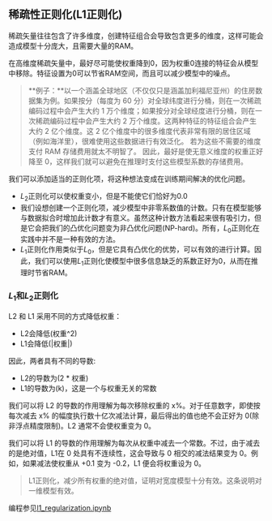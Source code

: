 ## 稀疏性正则化(L1正则化) 

稀疏矢量往往包含了许多维度，创建特征组合会导致包含更多的维度，这样可能会造成模型十分庞大，且需要大量的RAM。

在高维度稀疏矢量中，最好尽可能使权重降到0，因为权重0连接的特征会从模型中移除。特征设置为0可以节省RAM空间，而且可以减少模型中的噪点。

> **例子：**以一个涵盖全球地区（不仅仅只是涵盖加利福尼亚州）的住房数据集为例。如果按分（每度为 60 分）对全球纬度进行分桶，则在一次稀疏编码过程中会产生大约 1 万个维度；如果按分对全球经度进行分桶，则在一次稀疏编码过程中会产生大约 2 万个维度。这两种特征的特征组合会产生大约 2 亿个维度。这 2 亿个维度中的很多维度代表非常有限的居住区域（例如海洋里），很难使用这些数据进行有效泛化。 若为这些不需要的维度支付 RAM 存储费用就太不明智了。 因此，最好是使无意义维度的权重正好降至 0，这样我们就可以避免在推理时支付这些模型系数的存储费用。



我们可以添加适当的正则化项，将这种想法变成在训练期间解决的优化问题。

- $L_2$正则化可以使权重变小，但是不能使它们恰好为0.0
- 我们设想创建一个正则化项，减少模型中非零系数值的计数。只有在模型能够与数据拟合时增加此计数才有意义。虽然这种计数方法看起来很有吸引力，但是它会把我们的凸优化问题变为非凸优化问题(NP-hard)。所有，$L_0$正则化在实践中并不是一种有效的方法。
- $L_1$正则化作用类似于$L_0$，但是它具有凸优化的优势，可以有效的进行计算。因此，我们可以使用$L_1$正则化使模型中很多信息缺乏的系数正好为0，从而在推理时节省RAM。

### $L_1$和$L_2$正则化

L2 和 L1 采用不同的方式降低权重：

- L2会降低(权重^2)
- L1会降低(|权重|)

因此，两者具有不同的导数:

- L2的导数为(2 * 权重)
- L1的导数为(k)，这是一个与权重无关的常数

我们可以将 L2 的导数的作用理解为每次移除权重的 x%。对于任意数字，即使按每次减去 x% 的幅度执行数十亿次减法计算，最后得出的值也绝不会正好为 0(除非浮点精度限制)。L2 通常不会使权重变为 0。

我们可以将 L1 的导数的作用理解为每次从权重中减去一个常数。不过，由于减去的是绝对值，L1在 0 处具有不连续性，这会导致与 0 相交的减法结果变为 0。例如，如果减法使权重从 +0.1 变为 -0.2，L1 便会将权重设为 0。

>  L1正则化，减少所有权重的绝对值，证明对宽度模型十分有效。这条说明对一维模型有效。

编程参见[l1_regularization.ipynb](../code/l1_regularization.ipynb)

